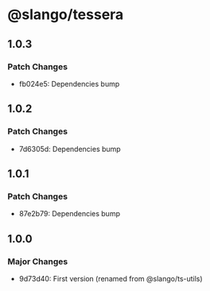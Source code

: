 # @slango/tessera

## 1.0.3

### Patch Changes

- fb024e5: Dependencies bump

## 1.0.2

### Patch Changes

- 7d6305d: Dependencies bump

## 1.0.1

### Patch Changes

- 87e2b79: Dependencies bump

## 1.0.0

### Major Changes

- 9d73d40: First version (renamed from @slango/ts-utils)
